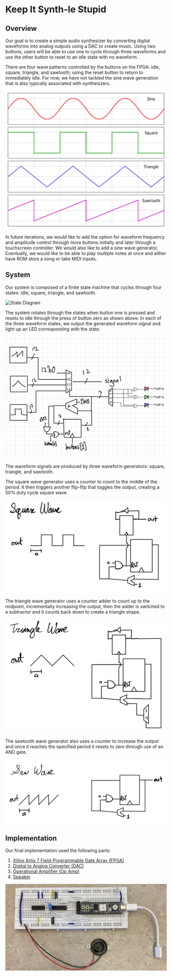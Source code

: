# Keep It Synth-le Stupid
 
## Overview
 
Our goal is to create a simple audio synthesizer by converting digital waveforms into analog outputs using a DAC to create music. Using two buttons, users will be able to use one to cycle through three waveforms and use the other button to reset to an idle state with no waveform.
 
There are four wave patterns controlled by the buttons on the FPGA: idle, square, triangle, and sawtooth; using the reset button to return to immediately idle. For now, we have not tackled the sine wave generation that is also typically associated with synthesizers.
 
![Waveforms](./images/Waveforms.png)
 
In future iterations, we would like to add the option for waveform frequency and amplitude control through more buttons initially and later through a touchscreen controller. We would also like to add a sine wave generator. Eventually, we would like to be able to play multiple notes at once and either have ROM store a song or take MIDI inputs.
 
## System
 
Our system is composed of a finite state machine that cycles through four states: idle, square, triangle, and sawtooth. 
 
![State Diagram](./images/state_diagram.jpg)
 
The system rotates through the states when button one is pressed and resets to idle through the press of button zero as shown above. In each of the three waveform states, we output the generated waveform signal and light up an LED corresponding with the state. 
 
![Schematic](./images/schematic.jpg)
 
The waveform signals are produced by three waveform generators: square, triangle, and sawtooth. 
 
The square wave generator uses a counter to count to the middle of the period. It then triggers another flip-flip that toggles the output, creating a 50% duty cycle square wave. 
 
![Square Wave Generator](./images/SquareWave.jpeg)
 
The triangle wave generator uses a counter adder to count up to the midpoint, incrementally increasing the output, then the adder is switched to a subtractor and it counts back down to create a triangle shape. 
 
![Triangle Wave Generator](./images/TriangleWave.jpeg)
 
The sawtooth wave generator also uses a counter to increase the output and once it reaches the specified period it resets to zero through use of an AND gate.
 
![Sawtooth Wave Generator](./images/SawWave.jpeg)
 
## Implementation
 
Our final implementation used the following parts:
1. [Xilinx Artix 7 Field-Programmable Gate Array (FPGA)](https://digilent.com/reference/programmable-logic/cmod-a7/reference-manual)
2. [Digital to Analog Converter (DAC)](https://www.mouser.com/ProductDetail/Analog-Devices-Linear-Technology/LTC7545AKN?qs=hVkxg5c3xu8UnG6VAbZOjw%3D%3D)
3. [Operational Amplifier (Op Amp)](https://www.mouser.com/ProductDetail/Texas-Instruments/LMC6484AIN?qs=QbsRYf82W3F%2F6hZFGep2SA%3D%3D)
4. [Speaker](https://www.mouser.com/ProductDetail/CUI-Devices/CLS0261MAE-L152?qs=WyjlAZoYn502brWO74DIfQ%3D%3D) 
 
![Breadboarded Final Implementation](./images/implementation.jpg)
 
 

